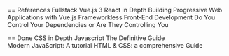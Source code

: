 == References
Fullstack Vue.js 3
React in Depth
Building Progressive Web Applications with Vue.js
Frameworkless Front-End Development Do You Control Your Dependencies or Are They Controlling You


== Done
CSS in Depth
Javascript The Definitive Guide  
Modern JavaScript: A tutorial
HTML & CSS: a comprehensive Guide  